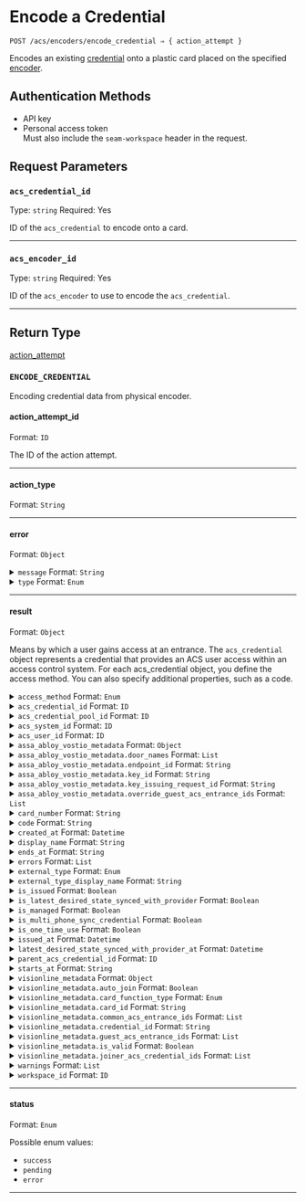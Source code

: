 # Encode a Credential

```
POST /acs/encoders/encode_credential ⇒ { action_attempt }
```

Encodes an existing [credential](../../../capability-guides/access-systems/managing-credentials.md) onto a plastic card placed on the specified [encoder](../../../capability-guides/access-systems/working-with-card-encoders-and-scanners/README.md).

## Authentication Methods

- API key
- Personal access token
  <br>Must also include the `seam-workspace` header in the request.

## Request Parameters

### `acs_credential_id`

Type: `string`
Required: Yes

ID of the `acs_credential` to encode onto a card.

***

### `acs_encoder_id`

Type: `string`
Required: Yes

ID of the `acs_encoder` to use to encode the `acs_credential`.

***

## Return Type

[action\_attempt](./)

### `ENCODE_CREDENTIAL`

Encoding credential data from physical encoder.

#### action_attempt_id

Format: `ID`

The ID of the action attempt.

---

#### action_type

Format: `String`

---

#### error

Format: `Object`

<details>

<summary><code>message</code> Format: <code>String</code></summary>

</details>

<details>

<summary><code>type</code> Format: <code>Enum</code></summary>

</details>

---

#### result

Format: `Object`

Means by which a user gains access at an entrance. The `acs_credential` object represents a credential that provides an ACS user access within an access control system. For each acs_credential object, you define the access method. You can also specify additional properties, such as a code.

<details>

<summary><code>access_method</code> Format: <code>Enum</code></summary>

Access method for the credential. Supported values: `code`, `card`, `mobile_key`.

</details>

<details>

<summary><code>acs_credential_id</code> Format: <code>ID</code></summary>

ID of the credential.

</details>

<details>

<summary><code>acs_credential_pool_id</code> Format: <code>ID</code></summary>

</details>

<details>

<summary><code>acs_system_id</code> Format: <code>ID</code></summary>

ID of the access control system that contains the credential.

</details>

<details>

<summary><code>acs_user_id</code> Format: <code>ID</code></summary>

ID of the ACS user to whom the credential belongs.

</details>

<details>

<summary><code>assa_abloy_vostio_metadata</code> Format: <code>Object</code></summary>

Vostio-specific metadata for the credential.

</details>

<details>

<summary><code>assa_abloy_vostio_metadata.door_names</code> Format: <code>List</code></summary>

</details>

<details>

<summary><code>assa_abloy_vostio_metadata.endpoint_id</code> Format: <code>String</code></summary>

</details>

<details>

<summary><code>assa_abloy_vostio_metadata.key_id</code> Format: <code>String</code></summary>

</details>

<details>

<summary><code>assa_abloy_vostio_metadata.key_issuing_request_id</code> Format: <code>String</code></summary>

</details>

<details>

<summary><code>assa_abloy_vostio_metadata.override_guest_acs_entrance_ids</code> Format: <code>List</code></summary>

</details>

<details>

<summary><code>card_number</code> Format: <code>String</code></summary>

</details>

<details>

<summary><code>code</code> Format: <code>String</code></summary>

Access (PIN) code for the credential.

</details>

<details>

<summary><code>created_at</code> Format: <code>Datetime</code></summary>

Date and time at which the credential was created.

</details>

<details>

<summary><code>display_name</code> Format: <code>String</code></summary>

Display name that corresponds to the credential type.

</details>

<details>

<summary><code>ends_at</code> Format: <code>String</code></summary>

Date and time at which the credential validity ends, in [ISO 8601](https://www.iso.org/iso-8601-date-and-time-format.html) format. Must be a time in the future and after `starts_at`.

</details>

<details>

<summary><code>errors</code> Format: <code>List</code></summary>

Errors associated with the `acs_credential`.

</details>

<details>

<summary><code>external_type</code> Format: <code>Enum</code></summary>

Brand-specific terminology for the credential type. Supported values: `pti_card`, `brivo_credential`, `hid_credential`, `visionline_card`.

</details>

<details>

<summary><code>external_type_display_name</code> Format: <code>String</code></summary>

Display name that corresponds to the brand-specific terminology for the credential type.

</details>

<details>

<summary><code>is_issued</code> Format: <code>Boolean</code></summary>

</details>

<details>

<summary><code>is_latest_desired_state_synced_with_provider</code> Format: <code>Boolean</code></summary>

Indicates whether the latest state of the credential has been synced from Seam to the provider.

</details>

<details>

<summary><code>is_managed</code> Format: <code>Boolean</code></summary>

</details>

<details>

<summary><code>is_multi_phone_sync_credential</code> Format: <code>Boolean</code></summary>

Indicates whether the credential is a [multi-phone sync credential](https://docs.seam.co/latest/capability-guides/mobile-access-in-development/issuing-mobile-credentials-from-an-access-control-system#what-are-multi-phone-sync-credentials).

</details>

<details>

<summary><code>is_one_time_use</code> Format: <code>Boolean</code></summary>

Indicates whether the credential can only be used once. If "true," the code becomes invalid after the first use.

</details>

<details>

<summary><code>issued_at</code> Format: <code>Datetime</code></summary>

</details>

<details>

<summary><code>latest_desired_state_synced_with_provider_at</code> Format: <code>Datetime</code></summary>

Date and time at which the state of the credential was most recently synced from Seam to the provider.

</details>

<details>

<summary><code>parent_acs_credential_id</code> Format: <code>ID</code></summary>

ID of the parent credential.

</details>

<details>

<summary><code>starts_at</code> Format: <code>String</code></summary>

Date and time at which the credential validity starts, in [ISO 8601](https://www.iso.org/iso-8601-date-and-time-format.html) format.

</details>

<details>

<summary><code>visionline_metadata</code> Format: <code>Object</code></summary>

Visionline-specific metadata for the credential.

</details>

<details>

<summary><code>visionline_metadata.auto_join</code> Format: <code>Boolean</code></summary>

</details>

<details>

<summary><code>visionline_metadata.card_function_type</code> Format: <code>Enum</code></summary>

</details>

<details>

<summary><code>visionline_metadata.card_id</code> Format: <code>String</code></summary>

</details>

<details>

<summary><code>visionline_metadata.common_acs_entrance_ids</code> Format: <code>List</code></summary>

</details>

<details>

<summary><code>visionline_metadata.credential_id</code> Format: <code>String</code></summary>

</details>

<details>

<summary><code>visionline_metadata.guest_acs_entrance_ids</code> Format: <code>List</code></summary>

</details>

<details>

<summary><code>visionline_metadata.is_valid</code> Format: <code>Boolean</code></summary>

</details>

<details>

<summary><code>visionline_metadata.joiner_acs_credential_ids</code> Format: <code>List</code></summary>

</details>

<details>

<summary><code>warnings</code> Format: <code>List</code></summary>

Warnings associated with the `acs_credential`.

</details>

<details>

<summary><code>workspace_id</code> Format: <code>ID</code></summary>

ID of the [workspace](../../../core-concepts/workspaces/README.md) that contains the credential.

</details>

---

#### status

Format: `Enum`

Possible enum values:
- `success`
- `pending`
- `error`

---

